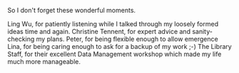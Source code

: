 So I don't forget these wonderful moments.

Ling Wu, for patiently listening while I talked through my loosely formed ideas time and again.
Christine Tennent, for expert advice and sanity-checking my plans.
Peter, for being flexible enough to allow emergence
Lina, for being caring enough to ask for a backup of my work ;-)
The Library Staff, for their excellent Data Management workshop which made my life much more manageable.
